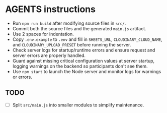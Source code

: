 # AGENTS instructions

- Run `npm run build` after modifying source files in `src/`.
- Commit both the source files and the generated `main.js` artifact.
- Use 2 spaces for indentation.
- Copy `.env.example` to `.env` and fill in `SHEETS_URL`, `CLOUDINARY_CLOUD_NAME`, and `CLOUDINARY_UPLOAD_PRESET` before running the server.
- Check server logs for startup/runtime errors and ensure request and server errors are properly handled.
- Guard against missing critical configuration values at server startup, logging warnings on the backend so participants don't see them.
- Use `npm start` to launch the Node server and monitor logs for warnings or errors.

## TODO
- [ ] Split `src/main.js` into smaller modules to simplify maintenance.
